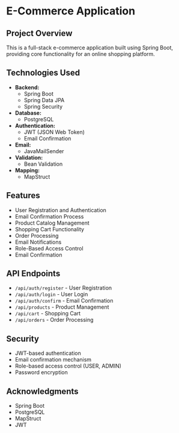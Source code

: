 # E-Commerce Application

## Project Overview
This is a full-stack e-commerce application built using Spring Boot, providing core functionality for an online shopping platform.

## Technologies Used
- **Backend:** 
  - Spring Boot
  - Spring Data JPA
  - Spring Security
- **Database:** 
  - PostgreSQL
- **Authentication:** 
  - JWT (JSON Web Token)
  - Email Confirmation
- **Email:** 
  - JavaMailSender
- **Validation:** 
  - Bean Validation
- **Mapping:** 
  - MapStruct

## Features
- User Registration and Authentication
- Email Confirmation Process
- Product Catalog Management
- Shopping Cart Functionality
- Order Processing
- Email Notifications
- Role-Based Access Control
- Email Confirmation


## API Endpoints
- `/api/auth/register` - User Registration
- `/api/auth/login` - User Login
- `/api/auth/confirm` - Email Confirmation
- `/api/products` - Product Management
- `/api/cart` - Shopping Cart
- `/api/orders` - Order Processing

## Security
- JWT-based authentication
- Email confirmation mechanism
- Role-based access control (USER, ADMIN)
- Password encryption


## Acknowledgments
- Spring Boot
- PostgreSQL
- MapStruct
- JWT
